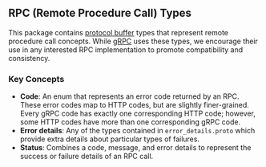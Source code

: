 ## RPC (Remote Procedure Call) Types

This package contains [protocol buffer][protobuf] types that represent remote procedure
call concepts. While [gRPC](https://grpc.io) uses these types, we encourage their
use in any interested RPC implementation to promote compatibility and consistency.

### Key Concepts

- **Code**: An enum that represents an error code returned by an RPC. These error codes
  map to HTTP codes, but are slightly finer-grained. Every gRPC code has exactly one
  corresponding HTTP code; however, some HTTP codes have more than one corresponding
  gRPC code.
- **Error details**: Any of the types contained in `error_details.proto` which provide
  extra details about particular types of failures.
- **Status**: Combines a code, message, and error details to represent the success or
  failure details of an RPC call.

[protobuf]: https://developers.google.com/protocol-buffers/
